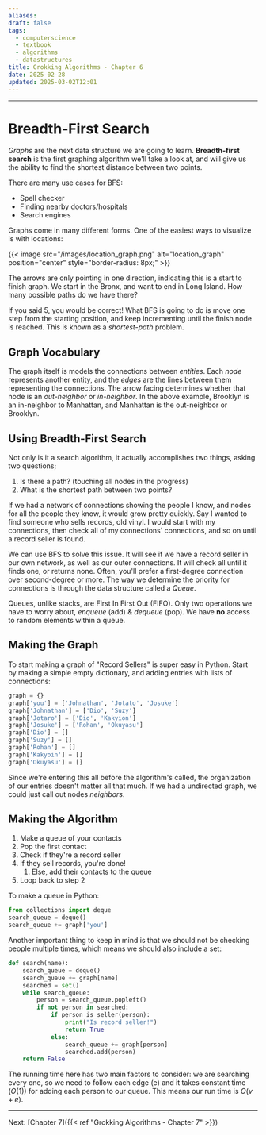```yaml
---
aliases: 
draft: false
tags:
  - computerscience
  - textbook
  - algorithms
  - datastructures
title: Grokking Algorithms - Chapter 6
date: 2025-02-28
updated: 2025-03-02T12:01
---
```


-------------------------------------------------------------------------------

# Breadth-First Search

*Graphs* are the next data structure we are going to learn. **Breadth-first search** is the first graphing algorithm we'll take a look at, and will give us the ability to find the shortest distance between two points.

There are many use cases for BFS:
- Spell checker
- Finding nearby doctors/hospitals
- Search engines

Graphs come in many different forms. One of the easiest ways to visualize is with locations:

{{< image src="/images/location_graph.png" alt="location_graph" position="center" style="border-radius: 8px;" >}}


The arrows are only pointing in one direction, indicating this is a start to finish graph. We start in the Bronx, and want to end in Long Island. How many possible paths do we have there?

If you said 5, you would be correct! What BFS is going to do is move one step from the starting position, and keep incrementing until the finish node is reached. This is known as a *shortest-path* problem.

## Graph Vocabulary

The graph itself is models the connections between *entities*. Each *node* represents another entity, and the *edges* are the lines between them representing the connections. The arrow facing determines whether that node is an *out-neighbor* or *in-neighbor*. In the above example, Brooklyn is an in-neighbor to Manhattan, and Manhattan is the out-neighbor or Brooklyn.

## Using Breadth-First Search

Not only is it a search algorithm, it actually accomplishes two things, asking two questions;

1. Is there a path? (touching all nodes in the progress)
2. What is the shortest path between two points?

If we had a network of connections showing the people I know, and nodes for all the people they know, it would grow pretty quickly. Say I wanted to find someone who sells records, old vinyl. I would start with my connections, then check all of my connections' connections, and so on until a record seller is found.

We can use BFS to solve this issue. It will see if we have a record seller in our own network, as well as our outer connections. It will check all until it finds one, or returns none. Often, you'll prefer a first-degree connection over second-degree or more. The way we determine the priority for connections is through the data structure called a *Queue*.

Queues, unlike stacks, are First In First Out (FIFO). Only two operations we have to worry about, *enqueue* (add) & *dequeue* (pop). We have **no** access to random elements within a queue.


## Making the Graph

To start making a graph of "Record Sellers" is super easy in Python. Start by making a simple empty dictionary, and adding entries with lists of connections:

```python
graph = {}
graph['you'] = ['Johnathan', 'Jotato', 'Josuke']
graph['Johnathan'] = ['Dio', 'Suzy']
graph['Jotaro'] = ['Dio', 'Kakyion']
graph['Josuke'] = ['Rohan', 'Okuyasu']
graph['Dio'] = []
graph['Suzy'] = []
graph['Rohan'] = []
graph['Kakyoin'] = []
graph['Okuyasu'] = []
```

Since we're entering this all before the algorithm's called, the organization of our entries doesn't matter all that much. If we had a undirected graph, we could just call out nodes *neighbors*.

## Making the Algorithm

1. Make a queue of your contacts
2. Pop the first contact
3. Check if they're a record seller
4. If they sell records, you're done!
	1. Else, add their contacts to the queue
5. Loop back to step 2

To make a queue in Python:

```python
from collections import deque
search_queue = deque()
search_queue += graph['you']
```

Another important thing to keep in mind is that we should not be checking people multiple times, which means we should also include a set:

```python
def search(name):
	search_queue = deque()
	search_queue += graph[name]
	searched = set()
	while search_queue:
		person = search_queue.popleft()
		if not person in searched:
			if person_is_seller(person):
				print("Is record seller!")
				return True
			else:
				search_queue += graph[person]
				searched.add(person)
	return False
```

The running time here has two main factors to consider: we are searching every one, so we need to follow each edge (e) and it takes constant time ($O(1)$) for adding each person to our queue. This means our run time is $O(v+e)$.


---
Next: 
[Chapter 7]({{< ref "Grokking Algorithms - Chapter 7" >}}) 
